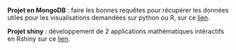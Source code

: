 **Projet en MongoDB** : faire les bonnes requêtes pour récupérer les données utiles pour les visualisations demandées sur python ou R, sur ce 
[lien](https://florian-guinard.github.io/Projet_MongoDB/).        


**Projet shiny** : développement de 2 applications mathématiques intéractifs en Rshiny sur ce [lien](https://ter-shiny-miashs.shinyapps.io/app1/).                                                                                                                                                                                                                                                      
